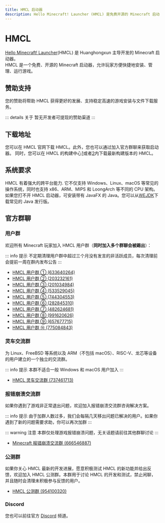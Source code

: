 ```yaml
---
title: HMCL 启动器
description: Hello Minecraft! Launcher (HMCL) 是免费开源的 Minecraft 启动器，支持跨平台使用
---
```


# HMCL

[Hello Minecraft! Launcher](https://hmcl.huangyuhui.net)(HMCL) 是 Huanghongxun 主导开发的 Minecraft 启动器。  
HMCL 是一个免费、开源的 Minecraft 启动器，允许玩家方便快捷地安装、管理、运行游戏。

## 赞助支持

您的赞助将帮助 HMCL 获得更好的发展、支持稳定高速的游戏安装与文件下载服务。

::: details 关于
暂无开发者可提现的赞助渠道
:::

## 下载地址

您可以在 HMCL 官网下载 HMCL。此外，您也可以通过加入官方群聊来获取启动器。
同时，您可以在 HMCL 的构建中心[1](https://hmcl-snapshot-update.netlify.app)或者[2](https://zkitefly.github.io/HMCL-Snapshot-Update/)内下载最新构建版本的 HMCL。

## 系统要求

HMCL 有着强大的跨平台能力. 它不仅支持 Windows、Linux、macOS 等常见的操作系统，同时也支持 x86、ARM、MIPS 和 LoongArch 等不同的 CPU 架构。  
如果您打不开 HMCL 启动器，可安装带有 JavaFX 的 Java。您可以从[WEJDK](https://www.injdk.cn)下载常见的 Java 发行版。

## 官方群聊

### 用户群

欢迎所有 Minecraft 玩家加入 HMCL 用户群（**同时加入多个群聊会被踢出**）：

::: info 提示
不定期清理用户群中超过三个月没有发言的非活跃成员，每次清理前会提前一周在群内发布公告
:::

- [HMCL 用户群 ① (633640264)](https://qm.qq.com/q/fvJueufsvC)
- [HMCL 用户群 ② (203232161)](https://qm.qq.com/q/N7hgdNYfy)
- [HMCL 用户群 ③ (201034984)](https://qm.qq.com/q/7sbMrFm9CE)
- [HMCL 用户群 ④ (533529045)](https://qm.qq.com/q/ACmZa98tGg)
- [HMCL 用户群 ⑤ (744304553)](https://qm.qq.com/q/MlVArSCMwM)
- [HMCL 用户群 ⑥ (282845310)](https://qm.qq.com/q/S782Skmu0U)
- [HMCL 用户群 ⑦ (482624681)](https://qm.qq.com/q/WFsZ65F6MY)
- [HMCL 用户群 ⑧ (991620626)](https://qm.qq.com/q/ECVKkslPqi)
- [HMCL 用户群 ⑨ (657677715)](https://qm.qq.com/q/DVj9tTrwze)
- [HMCL 用户群 ⑩ (775084843)](https://qm.qq.com/q/V5F9DswQEu)

### 灵车交流群

为 Linux、FreeBSD 等系统以及 ARM（不包括 macOS）、RISC-V、龙芯等设备的用户建立的一个独立的交流群。

::: info 提示
本群不适合一般 Windows 和 macOS 用户加入
:::

- [HMCL 灵车交流群 (737461713)](https://qm.qq.com/q/C935haj8xW)

### 报错崩溃交流群

如果你遇到了游戏非正常退出问题，欢迎加入报错崩溃交流群咨询解决方案。

::: info 提示
由于加群人数过多，我们会每隔几天移出问题已解决的用户。如果你遇到了新的问题需要求助，你可以再次加群
:::

::: warning 注意
本群仅处理游戏报错崩溃问题，无关话题请前往其他群聊讨论
:::

- [Minecraft 报错崩溃交流群 (666546887)](https://qm.qq.com/q/nG0Ti1kJri)

### 公测群

如果你关心 HMCL 最新的开发进展，愿意积极测试 HMCL 的新功能并给出反馈，欢迎加入 HMCL 公测群。本群用于讨论 HMCL 的开发和测试，禁止闲聊，并且随时会清理未积极参与反馈的用户。

- [HMCL 公测群 (954100320)](https://qm.qq.com/q/EO7Cx87Cz6)

### Discord

您也可以前往官方 [Discord](https://discord.gg/jVvC7HfM6U) 频道。
